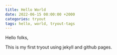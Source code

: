 ```yaml
---
title: Hello World 
date: 2022-06-15 08:00:00 +2000
categories: tryout
tags: hello, world, tryout-tags
---
```


Hello folks,

This is my first tryout using jekyll and github pages.
